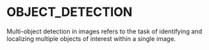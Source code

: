 # OBJECT_DETECTION
Multi-object detection in images refers to the task of identifying and localizing multiple objects of interest within a single image. 
